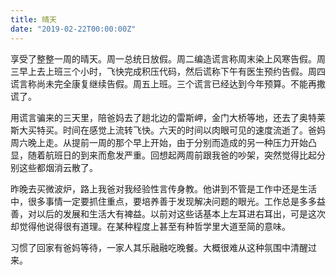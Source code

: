 ```yaml
---
title: 晴天
date: "2019-02-22T00:00:00Z"
---
```


享受了整整一周的晴天。周一总统日放假。周二编造谎言称周末染上风寒告假。周三早上去上班三个小时，飞快完成积压代码，然后谎称下午有医生预约告假。周四谎言称尚未完全康复继续告假。周五上班。三个谎言已经达到今年预算。不能再撒谎了。

用谎言骗来的三天里，陪爸妈去了趟北边的雷斯岬，金门大桥等地，还去了奥特莱斯大买特买。时间在感觉上流转飞快。六天的时间以肉眼可见的速度流逝了。爸妈周六晚上走。从提前一周的那个早上开始，由于分别而造成的另一种压力开始凸显，随着航班日的到来而愈发严重。回想起两周前跟我爸的吵架，突然觉得比起分别这些都烟消云散了。

昨晚去买微波炉，路上我爸对我经验性言传身教。他讲到不管是工作中还是生活中，很多事情一定要抓住重点，要培养善于发现解决问题的眼光。工作总是多多益善，对以后的发展和生活大有裨益。以前对这些话基本上左耳进右耳出，可是这次却觉得他说得很有道理。在某种程度上甚至有种哲学里大道至简的意味。

习惯了回家有爸妈等待，一家人其乐融融吃晚餐。大概很难从这种氛围中清醒过来。
